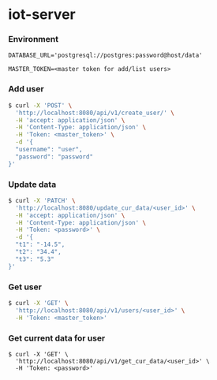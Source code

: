 # iot-server

### Environment
`DATABASE_URL='postgresql://postgres:password@host/data'`

`MASTER_TOKEN=<master token for add/list users>`
### Add user
``` bash
$ curl -X 'POST' \
  'http://localhost:8080/api/v1/create_user/' \
  -H 'accept: application/json' \
  -H 'Content-Type: application/json' \
  -H 'Token: <master_token>' \
  -d '{
  "username": "user",
  "password": "password"
}'
```

### Update data
``` bash
$ curl -X 'PATCH' \
  'http://localhost:8080/update_cur_data/<user_id>' \
  -H 'accept: application/json' \
  -H 'Content-Type: application/json' \
  -H 'Token: <password>' \
  -d '{
  "t1": "-14.5",
  "t2": "34.4",
  "t3": "5.3"
}'
```
### Get user
```bash
$ curl -X 'GET' \
  'http://localhost:8080/api/v1/users/<user_id>' \
  -H 'Token: <master_token>'
```

### Get current data for user
```shell
$ curl -X 'GET' \
  'http://localhost:8080/api/v1/get_cur_data/<user_id>' \
  -H 'Token: <password>'
```
